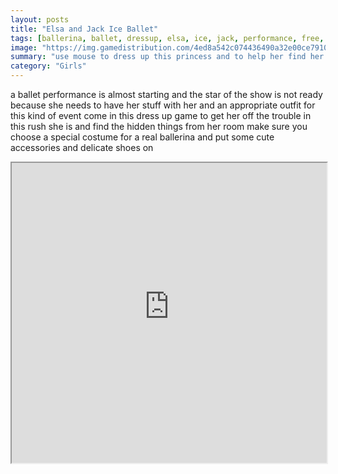 ```yaml
---
layout: posts
title: "Elsa and Jack Ice Ballet"
tags: [ballerina, ballet, dressup, elsa, ice, jack, performance, free, online, games, oyna, game, free, games, play, play, games]
image: "https://img.gamedistribution.com/4ed8a542c074436490a32e00ce79103e.jpg"
summary: "use mouse to dress up this princess and to help her find her things  free online games oyna game free games play play games"
category: "Girls"
---
```


a ballet performance is almost starting and the star of the show is not ready because she needs to have her stuff with her and an appropriate outfit for this kind of event come in this dress up game to get her off the trouble in this rush she is and find the hidden things from her room make sure you choose a special costume for a real ballerina and put some cute accessories and delicate shoes on

<iframe width="100%" height="480px;" src="https://html5.gamedistribution.com/4ed8a542c074436490a32e00ce79103e/"></iframe>